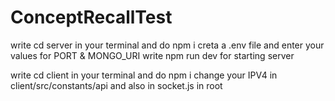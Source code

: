 # ConceptRecallTest

write cd server in your terminal and do npm i
creta a .env file and enter your values for PORT & MONGO_URI
write npm run dev for starting server

write cd client in your terminal and do npm i
change your IPV4 in client/src/constants/api and also in socket.js in root
